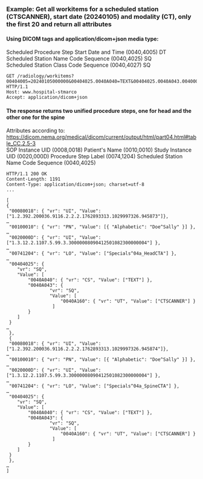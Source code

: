 ### Example: Get all workitems for a scheduled station (CTSCANNER), start date (20240105) and modality (CT), only the first 20 and return all attributes

#### Using DICOM tags and application/dicom+json media type:
Scheduled Procedure Step Start Date and Time (0040,4005) DT  
Scheduled Station Name Code Sequence (0040,4025) SQ  
Scheduled Station Class Code Sequence (0040,4027) SQ  

```http
GET /radiology/workitems?00404005=20240105000000&00404025.0040A040=TEXT&00404025.0040A043.00400010.0040A160=CTSCANNER&limit=20&offset=0&includefield=all HTTP/1.1
Host: www.hospital-stmarco
Accept: application/dicom+json
```

#### The response returns two unified procedure steps, one for head and the other one for the spine
Attributes according to: https://dicom.nema.org/medical/dicom/current/output/html/part04.html#table_CC.2.5-3  
SOP Instance UID (0008,0018)
Patient's Name  (0010,0010) 
Study Instance UID (0020,000D)
Procedure Step Label (0074,1204)
Scheduled Station Name Code Sequence (0040,4025)

```http
HTTP/1.1 200 OK
Content-Length: 1191
Content-Type: application/dicom+json; charset=utf-8
...

[
{
 "00080018": { "vr": "UI", "Value": ["1.2.392.200036.9116.2.2.2.1762893313.1029997326.945873"]},
…
 "00100010": { "vr": "PN", "Value": [{ "Alphabetic": "Doe^Sally" }] },
…
 "0020000D": { "vr": "UI", "Value": ["1.3.12.2.1107.5.99.3.30000008090412501082300000004"] },
…
 "00741204": { "vr": "LO", "Value": ["Specials^04a_HeadCTA"] },
…
 "00404025": { 
    "vr": "SQ",
    "Value": [
        "0040A040": { "vr": "CS", "Value": ["TEXT"] },
        "0040A043": { 
                "vr": "SQ",
                "Value": [ 
                    "0040A160": { "vr": "UT", "Value": ["CTSCANNER"] }
                 ]
        }
    ]
 }
…
 },
 {
 "00080018": { "vr": "UI", "Value": ["1.2.392.200036.9116.2.2.2.1762893313.1029997326.945874"]},
…
 "00100010": { "vr": "PN", "Value": [{ "Alphabetic": "Doe^Sally" }] },
…
 "0020000D": { "vr": "UI", "Value": ["1.3.12.2.1107.5.99.3.30000008090412501082300000004"] },
…
 "00741204": { "vr": "LO", "Value": ["Specials^04a_SpineCTA"] },
…
 "00404025": { 
    "vr": "SQ",
    "Value": [
        "0040A040": { "vr": "CS", "Value": ["TEXT"] },
        "0040A043": { 
                "vr": "SQ",
                "Value": [ 
                    "0040A160": { "vr": "UT", "Value": ["CTSCANNER"] }
                 ]
        }
    ]
 }
 },
…
] 
```